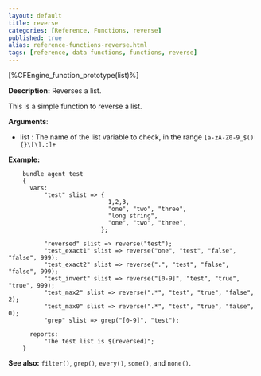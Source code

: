 ```yaml
---
layout: default
title: reverse
categories: [Reference, Functions, reverse]
published: true
alias: reference-functions-reverse.html
tags: [reference, data functions, functions, reverse]
---
```


[%CFEngine_function_prototype(list)%]

**Description:** Reverses a list.

This is a simple function to reverse a list.

**Arguments**:

* list : The name of the list variable to check, in the range
`[a-zA-Z0-9_$(){}\[\].:]+`

**Example:**  


```cf3
    bundle agent test
    {
      vars:
          "test" slist => {
                            1,2,3,
                            "one", "two", "three",
                            "long string",
                            "one", "two", "three",
                          };

          "reversed" slist => reverse("test");
          "test_exact1" slist => reverse("one", "test", "false", "false", 999);
          "test_exact2" slist => reverse(".", "test", "false", "false", 999);
          "test_invert" slist => reverse("[0-9]", "test", "true", "true", 999);
          "test_max2" slist => reverse(".*", "test", "true", "false", 2);
          "test_max0" slist => reverse(".*", "test", "true", "false", 0);
          "grep" slist => grep("[0-9]", "test");

      reports:
          "The test list is $(reversed)";
    }
```

**See also:** `filter()`, `grep()`, `every()`, `some()`, and `none()`.
